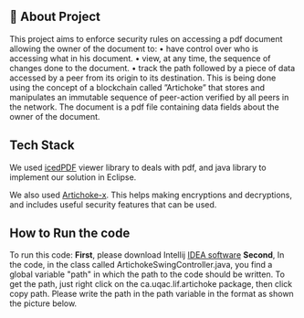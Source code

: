 
## 🚀 About Project
This project aims to enforce security rules on accessing a pdf document allowing the owner of the document to:
• have control over who is accessing what in his document.
• view, at any time, the sequence of changes done to the document.
• track the path followed by a piece of data accessed by a peer from its origin to its destination.
This is being done using the concept of a blockchain called ”Artichoke” that stores and manipulates an immutable sequence of peer-action verified by all peers in the network.
The document is a pdf file containing data fields about the owner of the document. 

  
## Tech Stack
We used [icedPDF](http://www.icesoft.org/java/projects/ICEpdf/overview.jsf) viewer library to deals with pdf, and java library to implement our solution in Eclipse.

We also used [Artichoke-x](https://github.com/liflab/artichoke-x). This helps making encryptions and decryptions, and includes useful security features that can be used. 
  
## How to Run the code

To run this code:
**First**, please download Intellij [IDEA software](https://www.jetbrains.com/idea/download)
**Second**, In the code, in the class called ArtichokeSwingController.java, you find a global variable "path" in which the path to the code should be written. To get the path, just right click on the ca.uqac.lif.artichoke package, then click copy path. Please write the path in the path variable in the format as shown the picture below.



